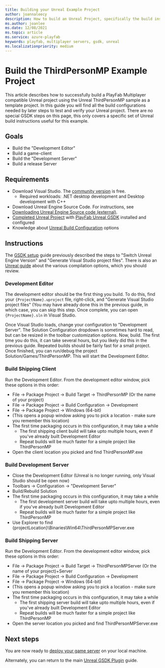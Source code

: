 ```yaml
---
title: Building your Unreal Example Project
author: joannaleecy
description: How to build an Unreal Project, specifically the build instructions relevant to an Unreal project deployed to MPS
ms.author: joanlee
ms.date: 12/08/2021
ms.topic: article
ms.service: azure-playfab
keywords: playfab, multiplayer servers, gsdk, unreal
ms.localizationpriority: medium
---
```


# Build the ThirdPersonMP Example Project

This article describes how to successfully build a PlayFab Multiplayer compatible Unreal project using the Unreal ThirdPersonMP sample as a template project. In this guide you will find all the build configurations needed by later steps to test and verify your Unreal project. There are no special GSDK steps on this page, this only covers a specific set of Unreal build instructions useful for this example.

## Goals

* Build the "Development Editor"
* Build a game-client
* Build the "Development Server"
* Build a release Server

## Requirements

* Download Visual Studio. The [community version](https://visualstudio.microsoft.com/vs/community/) is free.
    * Required workloads: .NET desktop development and Desktop development with C++
* Download Unreal Engine Source Code. For instructions, see [Downloading Unreal Engine Source code (external)](https://docs.unrealengine.com/ProgrammingAndScripting/ProgrammingWithCPP/DownloadingSourceCode/).
* [Completed Unreal Project](third-person-mp-example-project-setup.md) with [PlayFab Unreal GSDK](third-person-mp-example-gsdk-project-setup.md) installed and configured
* Knowledge about [Unreal Build Configuration](https://docs.unrealengine.com/ProductionPipelines/DevelopmentSetup/CompilingProjects/) options

## Instructions

The [GSDK setup](third-person-mp-example-gsdk-project-setup.md) guide previously described the steps to "Switch Unreal Engine Version" and "Generate Visual Studio project files". There is also an [Unreal guide](https://docs.unrealengine.com/ProductionPipelines/DevelopmentSetup/CompilingProjects/) about the various compilation options, which you should review.

### Development Editor

The development editor should be the first thing you build. To do this, find your ```{ProjectName}.uproject``` file, right-click, and "Generate Visual Studio project files" (You may have already done this in the previous guide, in which case, you can skip this step. Once complete, you can open ```{ProjectName}.sln``` in Visual Studio.

Once Visual Studio loads, change your configuration to "Development Server". The Solution Configuration dropdown is sometimes hard to read, but can be resized in the toolbar customization options. Now, build. The first time you do this, it can take several hours, but you likely did this in the previous guide. Repeated builds should be fairly fast for a small project. Once finished, you can run/debug the project Solution/Games/ThirdPersonMP. This will start the Development Editor.

### Build Shipping Client

Run the Development Editor. From the development editor window, pick these options in this order:

* File -> Package Project -> Build Target -> ThirdPersonMP (Or the name of your project)
* File -> Package Project -> Build Configuration -> Development
* File -> Package Project -> Windows (64-bit)
* (This opens a popup window asking you to pick a location - make sure you remember this location)
* The first time packaging occurs in this configuration, it may take a while
    * The first shipping client build will take upto multiple hours, even if you've already built Development Editor
    * Repeat builds will be much faster for a simple project like ThirdPersonMP
* Open the client location you picked and find ThirdPersonMP.exe

### Build Development Server

* Close the Development Editor (Unreal is no longer running, only Visual Studio should be open now)
* Toolbars -> Configuration -> "Development Server"
* Build/Rebuild Solution
* The first time packaging occurs in this configuration, it may take a while
    * The first development server build will take upto multiple hours, even if you've already built Development Editor
    * Repeat builds will be much faster for a simple project like ThirdPersonMP
* Use Explorer to find {projectLocation}\Binaries\Win64\ThirdPersonMPServer.exe

### Build Shipping Server

Run the Development Editor. From the development editor window, pick these options in this order:

* File -> Package Project -> Build Target -> ThirdPersonMPServer (Or the name of your project)+Server
* File -> Package Project -> Build Configuration -> Development
* File -> Package Project -> Windows (64-bit)
* (This opens a popup window asking you to pick a location - make sure you remember this location)
* The first time packaging occurs in this configuration, it may take a while
    * The first shipping server build will take upto multiple hours, even if you've already built Development Editor
    * Repeat builds will be much faster for a simple project like ThirdPersonMP
* Open the server location you picked and find ThirdPersonMPServer.exe

## Next steps

You are now ready to [deploy your game server](third-person-mp-example-project-local-deployment-and-debugging.md) on your local machine.

Alternately, you can return to the main [Unreal GSDK Plugin](index.md#deploy-to-playfab) guide.
